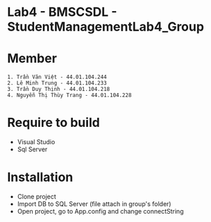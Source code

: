 # Lab4 - BMSCSDL - StudentManagementLab4_Group


# Member
	1. Trần Văn Việt - 44.01.104.244
	2. Lê Minh Trung - 44.01.104.233
	3. Trần Duy Thịnh - 44.01.104.218 
	4. Nguyễn Thị Thùy Trang - 44.01.104.228
# Require to build
- Visual Studio
- Sql Server
# Installation
- Clone project
- Import DB to SQL Server (file attach in group's folder)
- Open project, go to App.config and change connectString

